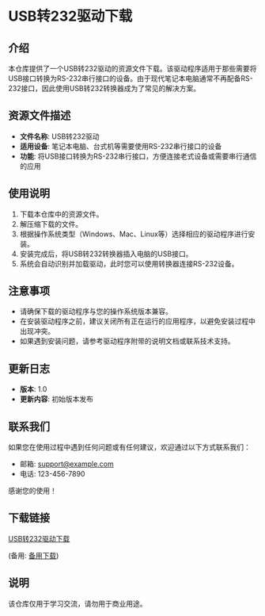 # USB转232驱动下载

## 介绍
本仓库提供了一个USB转232驱动的资源文件下载。该驱动程序适用于那些需要将USB接口转换为RS-232串行接口的设备。由于现代笔记本电脑通常不再配备RS-232接口，因此使用USB转232转换器成为了常见的解决方案。

## 资源文件描述
- **文件名称**: USB转232驱动
- **适用设备**: 笔记本电脑、台式机等需要使用RS-232串行接口的设备
- **功能**: 将USB接口转换为RS-232串行接口，方便连接老式设备或需要串行通信的应用

## 使用说明
1. 下载本仓库中的资源文件。
2. 解压缩下载的文件。
3. 根据操作系统类型（Windows、Mac、Linux等）选择相应的驱动程序进行安装。
4. 安装完成后，将USB转232转换器插入电脑的USB接口。
5. 系统会自动识别并加载驱动，此时您可以使用转换器连接RS-232设备。

## 注意事项
- 请确保下载的驱动程序与您的操作系统版本兼容。
- 在安装驱动程序之前，建议关闭所有正在运行的应用程序，以避免安装过程中出现冲突。
- 如果遇到安装问题，请参考驱动程序附带的说明文档或联系技术支持。

## 更新日志
- **版本**: 1.0
- **更新内容**: 初始版本发布

## 联系我们
如果您在使用过程中遇到任何问题或有任何建议，欢迎通过以下方式联系我们：
- 邮箱: support@example.com
- 电话: 123-456-7890

感谢您的使用！

## 下载链接
[USB转232驱动下载](https://pan.quark.cn/s/7fdb8ed461ea) 

(备用: [备用下载](https://pan.baidu.com/s/1aCpFwnO8F2PkkkrE75yKwQ?pwd=1234))

## 说明

该仓库仅用于学习交流，请勿用于商业用途。
